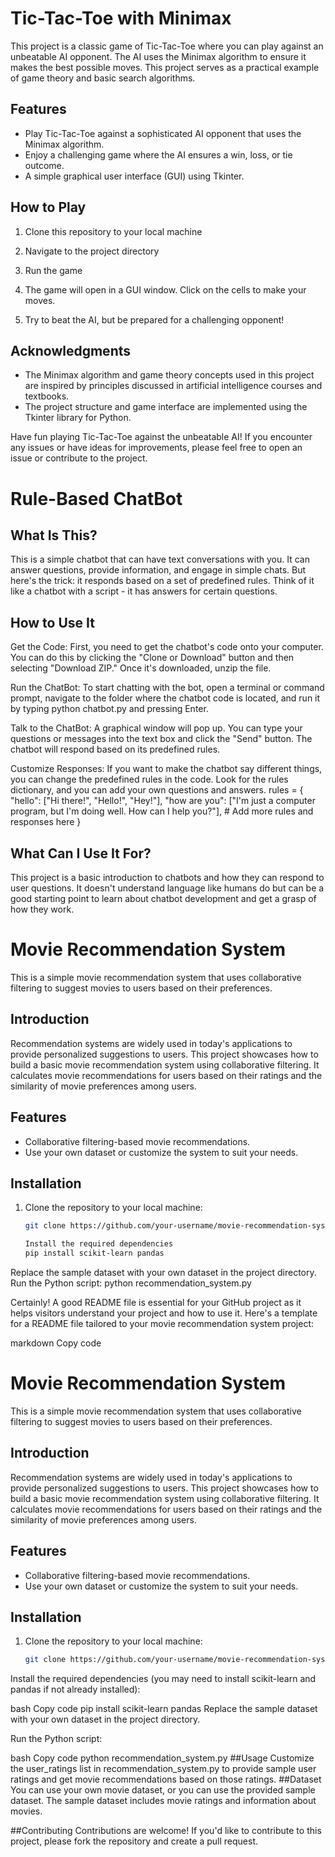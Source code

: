 # Tic-Tac-Toe with Minimax

This project is a classic game of Tic-Tac-Toe where you can play against an unbeatable AI opponent. The AI uses the Minimax algorithm to ensure it makes the best possible moves. This project serves as a practical example of game theory and basic search algorithms.

## Features

- Play Tic-Tac-Toe against a sophisticated AI opponent that uses the Minimax algorithm.
- Enjoy a challenging game where the AI ensures a win, loss, or tie outcome.
- A simple graphical user interface (GUI) using Tkinter.

## How to Play

1. Clone this repository to your local machine
2. Navigate to the project directory
3. Run the game 
4. The game will open in a GUI window. Click on the cells to make your moves.

5. Try to beat the AI, but be prepared for a challenging opponent!

## Acknowledgments

- The Minimax algorithm and game theory concepts used in this project are inspired by principles discussed in artificial intelligence courses and textbooks.
- The project structure and game interface are implemented using the Tkinter library for Python.

Have fun playing Tic-Tac-Toe against the unbeatable AI! If you encounter any issues or have ideas for improvements, please feel free to open an issue or contribute to the project.

# Rule-Based ChatBot

## What Is This?

This is a simple chatbot that can have text conversations with you. It can answer questions, provide information, and engage in simple chats. But here's the trick: it responds based on a set of predefined rules. Think of it like a chatbot with a script - it has answers for certain questions.

## How to Use It

Get the Code: First, you need to get the chatbot's code onto your computer. You can do this by clicking the "Clone or Download" button and then selecting "Download ZIP." Once it's downloaded, unzip the file.

Run the ChatBot: To start chatting with the bot, open a terminal or command prompt, navigate to the folder where the chatbot code is located, and run it by typing python chatbot.py and pressing Enter.

Talk to the ChatBot: A graphical window will pop up. You can type your questions or messages into the text box and click the "Send" button. The chatbot will respond based on its predefined rules.

Customize Responses: If you want to make the chatbot say different things, you can change the predefined rules in the code. Look for the rules dictionary, and you can add your own questions and answers.
rules = {
    "hello": ["Hi there!", "Hello!", "Hey!"],
    "how are you": ["I'm just a computer program, but I'm doing well. How can I help you?"],
    # Add more rules and responses here
}
## What Can I Use It For?

This project is a basic introduction to chatbots and how they can respond to user questions. It doesn't understand language like humans do but can be a good starting point to learn about chatbot development and get a grasp of how they work.


# Movie Recommendation System

This is a simple movie recommendation system that uses collaborative filtering to suggest movies to users based on their preferences.

## Introduction

Recommendation systems are widely used in today's applications to provide personalized suggestions to users. This project showcases how to build a basic movie recommendation system using collaborative filtering. It calculates movie recommendations for users based on their ratings and the similarity of movie preferences among users.

## Features

- Collaborative filtering-based movie recommendations.
- Use your own dataset or customize the system to suit your needs.

## Installation

1. Clone the repository to your local machine:

   ```bash
   git clone https://github.com/your-username/movie-recommendation-system.git

   Install the required dependencies
   pip install scikit-learn pandas
Replace the sample dataset with your own dataset in the project directory.
Run the Python script:
  python recommendation_system.py

Certainly! A good README file is essential for your GitHub project as it helps visitors understand your project and how to use it. Here's a template for a README file tailored to your movie recommendation system project:

markdown
Copy code
# Movie Recommendation System

This is a simple movie recommendation system that uses collaborative filtering to suggest movies to users based on their preferences.
## Introduction

Recommendation systems are widely used in today's applications to provide personalized suggestions to users. This project showcases how to build a basic movie recommendation system using collaborative filtering. It calculates movie recommendations for users based on their ratings and the similarity of movie preferences among users.

## Features

- Collaborative filtering-based movie recommendations.
- Use your own dataset or customize the system to suit your needs.

## Installation

1. Clone the repository to your local machine:

   ```bash
   git clone https://github.com/your-username/movie-recommendation-system.git
Install the required dependencies (you may need to install scikit-learn and pandas if not already installed):

bash
Copy code
pip install scikit-learn pandas
Replace the sample dataset with your own dataset in the project directory.

Run the Python script:

bash
Copy code
python recommendation_system.py
##Usage
Customize the user_ratings list in recommendation_system.py to provide sample user ratings and get movie recommendations based on those ratings.
##Dataset
You can use your own movie dataset, or you can use the provided sample dataset. The sample dataset includes movie ratings and information about movies.

##Contributing
Contributions are welcome! If you'd like to contribute to this project, please fork the repository and create a pull request.


